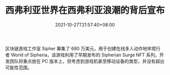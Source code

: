 ﻿---
title: "西弗利亚世界在西弗利亚浪潮的背后宣布"
date: 2021-10-27T21:57:40+08:00
lastmod: 2021-10-27T16:45:40+08:00
draft: false
authors: ["Miranda"]
description: "区块链游戏工作室 Sipher 筹集了 680 万美元，用于创建在线多人动作地牢爬行者 World of Sipheria，该游戏利用了早期发布的 Sipherian Surge NFT 系列。开发团队将重点放在 PC 版本上，但考虑到游戏机甚至移动设备的类型，并没有超出可能性范围。"
featuredImage: "world-of-sipheria-dungeon-crawler-sipherian-surge-nft-collection.png"
tags: ["Virtual World","虚拟世界","Play to Earn"]
categories: ["news"]
news: ["虚拟世界"]
weight: 
lightgallery: true
pinned: false
recommend: false
recommend1: false
---

区块链游戏工作室 Sipher 筹集了 680 万美元，用于创建在线多人动作地牢爬行者 World of Sipheria，该游戏利用了早期发布的 Sipherian Surge NFT 系列。开发团队将重点放在 PC 版本上，但考虑到游戏机甚至移动设备的类型，并没有超出可能性范围。

<!--more-->

